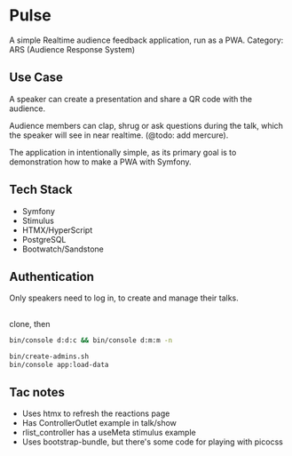# Pulse

A simple Realtime audience feedback application, run as a PWA.  Category: ARS (Audience Response System)

## Use Case

A speaker can create a presentation and share a QR code with the audience.

Audience members can clap, shrug or ask questions during the talk, which the speaker will see in near realtime. (@todo: add mercure).

The application in intentionally simple, as its primary goal is to demonstration how to make a PWA with Symfony.  

## Tech Stack

* Symfony
* Stimulus
* HTMX/HyperScript
* PostgreSQL
* Bootwatch/Sandstone

## Authentication

Only speakers need to log in, to create and manage their talks. 

## 

clone, then


```bash
bin/console d:d:c && bin/console d:m:m -n

bin/create-admins.sh
bin/console app:load-data

```

## Tac notes

* Uses htmx to refresh the reactions page
* Has ControllerOutlet example in talk/show
* rlist_controller has a useMeta stimulus example
* Uses bootstrap-bundle, but there's some code for playing with picocss
